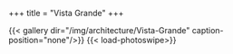 +++
title = "Vista Grande"
+++

{{< gallery dir="/img/architecture/Vista-Grande" caption-position="none"/>}} {{< load-photoswipe>}}